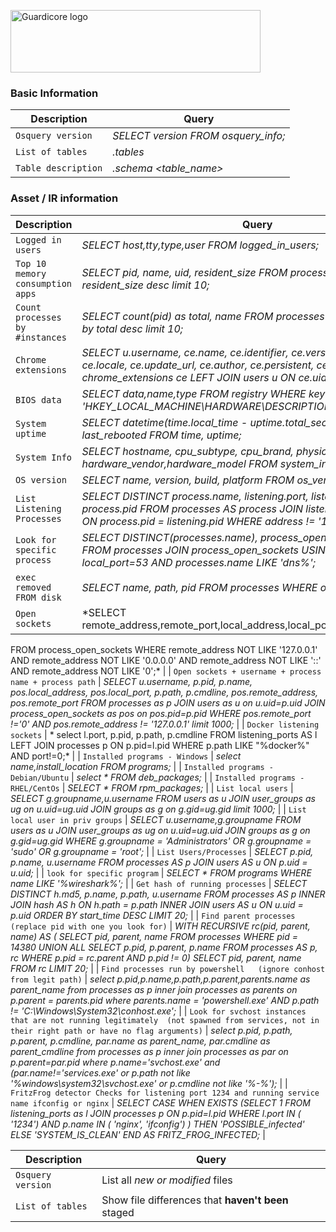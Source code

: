 <p align="left">
  <a href="https://www.guardicore.com/">
    <img src="https://www.guardicore.com/wp-content/uploads/2019/02/guardicore-press-releases-logo-banner2-845x200-1.jpg" alt="Guardicore logo" width="400" height="100">
  </a>
</p>
<h3 align="left">Basic Information</h3>
<p align="left">

| Description | Query |
| --- | --- |
| `Osquery version` | *SELECT version FROM osquery_info;* |
| `List of tables` | *.tables* |
| `Table description` | *.schema <table_name>* |

<h3 align="left">Asset / IR information</h3>

| Description | Query |
| --- | --- |
| `Logged in users` | *SELECT host,tty,type,user FROM logged_in_users;* |
| `Top 10 memory consumption apps` | *SELECT pid, name, uid, resident_size FROM processes order by resident_size desc limit 10;* |
| `Count processes by #instances` | *SELECT count(pid) as total, name FROM processes group by name order by total desc limit 10;* |
| `Chrome extensions` | *SELECT u.username, ce.name, ce.identifier, ce.version, ce.description, ce.locale, ce.update_url, ce.author, ce.persistent, ce.path FROM chrome_extensions ce LEFT JOIN users u ON ce.uid = u.uid;* |
| `BIOS data` | *SELECT data,name,type FROM registry WHERE key LIKE 'HKEY_LOCAL_MACHINE\HARDWARE\DESCRIPTION\System\BIOS'* |
| `System uptime` | *SELECT datetime(time.local_time - uptime.total_seconds, 'unixepoch') AS last_rebooted FROM time, uptime;* |
| `System Info` | *SELECT hostname, cpu_subtype, cpu_brand, physical_memory, hardware_vendor,hardware_model FROM system_info;* |
| `OS version` | *SELECT name, version, build, platform FROM os_version;* |
| `List Listening Processes` | *SELECT DISTINCT process.name, listening.port, listening.address, process.pid FROM processes AS process JOIN listening_ports AS listening ON process.pid = listening.pid WHERE address != '127.0.0.1';* |
| `Look for specific process` | *SELECT DISTINCT(processes.name), process_open_sockets.local_port FROM processes JOIN process_open_sockets USING (pid) WHERE local_port=53 AND processes.name LIKE 'dns%';* |
| `exec removed FROM disk` | *SELECT name, path, pid FROM processes WHERE on_disk = 0;* |
| `Open sockets` | *SELECT remote_address,remote_port,local_address,local_port,family,protocol,state
FROM process_open_sockets
WHERE remote_address NOT LIKE '127.0.0.1'
AND remote_address NOT LIKE '0.0.0.0'
AND remote_address NOT LIKE '::'
AND remote_address NOT LIKE '0';* |
| `Open sockets + username + process name + process path` | *SELECT u.username,
       p.pid,
       p.name,
       pos.local_address,
       pos.local_port,
       p.path,
       p.cmdline,
       pos.remote_address,
       pos.remote_port
FROM processes as p
JOIN users as u
    on u.uid=p.uid
JOIN process_open_sockets as pos
    on pos.pid=p.pid
WHERE pos.remote_port !='0' AND pos.remote_address != '127.0.0.1'
limit 1000;* |
| `Docker listening sockets` | * select l.port, p.pid, p.path, p.cmdline
  FROM listening_ports AS l
       LEFT JOIN processes p ON p.pid=l.pid
WHERE p.path LIKE "%docker%"
  AND port!=0;* |
| `Installed programs - Windows` | *select name,install_location FROM programs;* |
| `Installed programs - Debian/Ubuntu` | *select * FROM deb_packages;* |
| `Installed programs - RHEL/CentOs` | *SELECT * FROM rpm_packages;* |
| `List local users` | *SELECT g.groupname,u.username FROM users as u
JOIN user_groups as ug
    on u.uid=ug.uid
JOIN groups as g
    on g.gid=ug.gid
limit 1000;* |
| `List local user in priv groups` | *SELECT u.username,g.groupname FROM users as u
JOIN user_groups as ug
    on u.uid=ug.uid
JOIN groups as g
    on g.gid=ug.gid
WHERE g.groupname = 'Administrators' OR g.groupname = 'sudo' OR g.groupname = 'root';* |
| `List Users/Processes` | *SELECT p.pid, p.name, u.username FROM processes AS p
JOIN users AS u
    ON p.uid = u.uid;* |
| `look for specific program` | *SELECT * FROM programs WHERE name LIKE '%wireshark%';* |
| `Get hash of running processes` | *SELECT DISTINCT h.md5, p.name, p.path, u.username
FROM processes AS p
INNER JOIN hash AS h ON h.path = p.path
INNER JOIN users AS u ON u.uid = p.uid
ORDER BY start_time DESC
LIMIT 20;* |
| `Find parent processes 
(replace pid with one you look for)` | *WITH RECURSIVE
rc(pid, parent, name) AS (
 SELECT pid, parent, name FROM processes WHERE pid = 14380 
 UNION ALL
 SELECT p.pid, p.parent, p.name FROM processes AS p, rc
 WHERE p.pid = rc.parent
 AND p.pid != 0)
SELECT pid, parent, name FROM rc LIMIT 20;* | 
| `Find processes run by powershell  
(ignore conhost from legit path)` | *select p.pid,p.name,p.path,p.parent,parents.name as parent_name from processes as p
inner join processes as parents on p.parent = parents.pid
where parents.name = 'powershell.exe' AND p.path != 'C:\Windows\System32\conhost.exe';* |
| `Look for svchost instances that are not running legitimately 
(not spawned from services, not in their right path or have no flag arguments)` | *select p.pid, p.path, p.parent, p.cmdline, par.name as parent_name, par.cmdline as parent_cmdline from processes as p
inner join processes as par on p.parent=par.pid
where p.name='svchost.exe' and (par.name!='services.exe' or p.path not like '%windows\system32\svchost.exe' or p.cmdline not like '%-%');* |
| `FritzFrog detector
Checks for listening port 1234 and running service name ifconfig or nginx` | *SELECT 
   CASE 
	 WHEN EXISTS
	 (SELECT 1
	 FROM listening_ports as l
	 JOIN processes p ON p.pid=l.pid
	 WHERE 
	  l.port IN (
        '1234') 
	 AND 
	  p.name IN (
        'nginx',
        'ifconfig')
	 )
THEN 'POSSIBLE_infected'
ELSE 'SYSTEM_IS_CLEAN'
END AS FRITZ_FROG_INFECTED;* |







| Description | Query |
| --- | --- |
| `Osquery version` | List all *new or modified* files |
| `List of tables` | Show file differences that **haven't been** staged |
</p>
